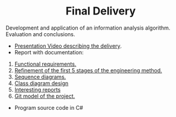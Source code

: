 <h1 align="center">Final Delivery</h1>

Development and application of an information analysis algorithm. Evaluation and conclusions.

- [Presentation Video describing the delivery]().
- Report with documentation:
1. [Functional requirements.]()
2. [Refinement of the first 5 stages of the engineering method.]()
3. [Sequence diagrams.]()
4. [Class diagram design]()
5. [Interesting reports]()
6. [Git model of the project.]()
- Program source code in C#
